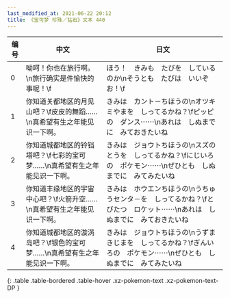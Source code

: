 ```yaml
---
last_modified_at: 2021-06-22 20:12
title: 《宝可梦 珍珠／钻石》文本 440
---
```

| 编号 | 中文 | 日文 |
| ---- | ---- | ---- |
| 0 | 呦呵！你也在旅行啊。\n旅行确实是件愉快的事呢！\f | ほう！　きみも　たびを　しているのか\nそうとも　たびは　いいぞお！\f |
| 1 | 你知道关都地区的月见山吧？\f皮皮的舞蹈……\n真希望有生之年能见识一下啊。 | きみは　カント－ちほうの\nオツキミやまを　しってるかね？\fピッピの　ダンス⋯⋯\nあれは　しぬまでに　みておきたいね |
| 2 | 你知道城都地区的铃铛塔吧？\f七彩的宝可梦……\n真希望有生之年能见识一下啊。 | きみは　ジョウトちほうの\nスズのとうを　しってるかね？\fにじいろの　ポケモン⋯⋯\nぜひとも　しぬまでに　みてみたいね |
| 3 | 你知道丰缘地区的宇宙中心吧？\f火箭升空……\n真希望有生之年能见识一下啊。 | きみは　ホウエンちほうの\nうちゅうセンタ－を　しってるかね？\fとびたつ　ロケット⋯⋯\nあれは　しぬまでに　みておきたいね |
| 4 | 你知道城都地区的漩涡岛吧？\f银色的宝可梦……\n真希望有生之年能见识一下啊。 | きみは　ジョウトちほうの\nうずまきじまを　しってるかね？\fぎんいろの　ポケモン⋯⋯\nぜひとも　しぬまでに　みてみたいね |
{: .table .table-bordered .table-hover .xz-pokemon-text .xz-pokemon-text-DP }